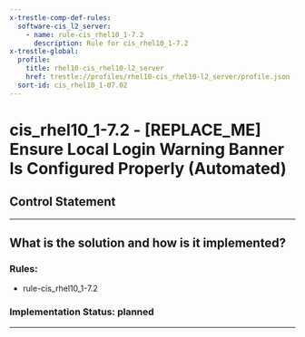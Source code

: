 ```yaml
---
x-trestle-comp-def-rules:
  software-cis_l2_server:
    - name: rule-cis_rhel10_1-7.2
      description: Rule for cis_rhel10_1-7.2
x-trestle-global:
  profile:
    title: rhel10-cis_rhel10-l2_server
    href: trestle://profiles/rhel10-cis_rhel10-l2_server/profile.json
  sort-id: cis_rhel10_1-07.02
---
```


# cis_rhel10_1-7.2 - \[REPLACE_ME\] Ensure Local Login Warning Banner Is Configured Properly (Automated)

## Control Statement

______________________________________________________________________

## What is the solution and how is it implemented?

<!-- For implementation status enter one of: implemented, partial, planned, alternative, not-applicable -->

<!-- Note that the list of rules under ### Rules: is read-only and changes will not be captured after assembly to JSON -->

<!-- Add control implementation description here for control: cis_rhel10_1-7.2 -->

### Rules:

  - rule-cis_rhel10_1-7.2

### Implementation Status: planned

______________________________________________________________________
